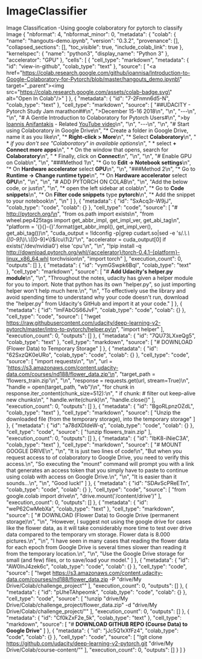 # ImageClassifier
Image Classification -Using google colaboratory for pytorch to classify Image
{
  "nbformat": 4,
  "nbformat_minor": 0,
  "metadata": {
    "colab": {
      "name": "hangouts-demo.ipynb",
      "version": "0.3.2",
      "provenance": [],
      "collapsed_sections": [],
      "toc_visible": true,
      "include_colab_link": true
    },
    "kernelspec": {
      "name": "python3",
      "display_name": "Python 3"
    },
    "accelerator": "GPU"
  },
  "cells": [
    {
      "cell_type": "markdown",
      "metadata": {
        "id": "view-in-github",
        "colab_type": "text"
      },
      "source": [
        "<a href=\"https://colab.research.google.com/github/ioannisa/Introduction-to-Google-Colaboratory-for-Pytorch/blob/master/hangouts_demo.ipynb\" target=\"_parent\"><img src=\"https://colab.research.google.com/assets/colab-badge.svg\" alt=\"Open In Colab\"/></a>"
      ]
    },
    {
      "metadata": {
        "id": "7-2Fnmn6d5-N",
        "colab_type": "text"
      },
      "cell_type": "markdown",
      "source": [
        "##UDACITY - Pytorch Study Jam marathon##\n",
        ">December 15-16 2018\n",
        "\n",
        "---\n",
        "\n",
        "# A Gentle Introduction to Colaboratory for Pytorch Users#\n",
        ">by [Ioannis Anifantakis](https://anifantakis.eu)  - Related [YouTube video](https://www.youtube.com/watch?v=Gupwr9QONDo)\n",
        "\n",
        "---\n",
        "\n",
        "# Start using Colaboratory in Google Drive\n",
        "* Create a folder in Google Drive, name it as you like\n",
        "* **Right-click > More**\n",
        "* Select **Colaboratory**\n",
        " * *if you don't see \"Colaboratory\" in available options*\n",
        "   * select **+ Connect more apps**\n",
        "   * On the window that opens, search for **Colaboratory**\n",
        "   * Finally, click on **Connect**\n",
        "\n",
        "\n",
        "# Enable GPU on Colab\n",
        "\n",
        "###Method 1\n",
        "*   Go to **Edit -> Notebook settings**\n",
        "*   On **Hardware accelerator** select **GPU**\n",
        "\n",
        "###Method 2\n",
        "*   Go to **Runtime -> Change runtime type**\n",
        "*   On **Hardware accelerator** select **GPU**\n",
        "\n",
        "\n",
        "# ADD PYTORCH ON COLAB\n",
        "\n",
        "Add the below code, or just\n",
        "\n",
        "*   open the left sidebar at colab\n",
        "*   Go to **Code snippets**\n",
        "*   On **Filter code snippets** type **pytorch**\n",
        "*   Add the snippet to your notebook\n",
        "\n"
      ]
    },
    {
      "metadata": {
        "id": "SxAcq3r-W9jJ",
        "colab_type": "code",
        "colab": {}
      },
      "cell_type": "code",
      "source": [
        "# http://pytorch.org/\n",
        "from os.path import exists\n",
        "from wheel.pep425tags import get_abbr_impl, get_impl_ver, get_abi_tag\n",
        "platform = '{}{}-{}'.format(get_abbr_impl(), get_impl_ver(), get_abi_tag())\n",
        "cuda_output = !ldconfig -p|grep cudart.so|sed -e 's/.*\\.\\([0-9]*\\)\\.\\([0-9]*\\)$/cu\\1\\2/'\n",
        "accelerator = cuda_output[0] if exists('/dev/nvidia0') else 'cpu'\n",
        "\n",
        "!pip install -q http://download.pytorch.org/whl/{accelerator}/torch-0.4.1-{platform}-linux_x86_64.whl torchvision\n",
        "import torch"
      ],
      "execution_count": 0,
      "outputs": []
    },
    {
      "metadata": {
        "id": "vymGSwpk6BqI",
        "colab_type": "text"
      },
      "cell_type": "markdown",
      "source": [
        "# **Add Udacity's helper.py module**\n",
        "\n",
        "Throughout the notes, udacity has given a helper module for you to import.  Note that python has its own \"helper.py\", so just importing helper won't help much here.\n",
        "\n",
        "To effectively use the library and avoid spending time to understand why your code doesn't run, download the \"helper.py\" from Udacity's GitHub and import it at your code."
      ]
    },
    {
      "metadata": {
        "id": "ImFAbOS66JvF",
        "colab_type": "code",
        "colab": {}
      },
      "cell_type": "code",
      "source": [
        "!wget https://raw.githubusercontent.com/udacity/deep-learning-v2-pytorch/master/intro-to-pytorch/helper.py\n",
        "import helper"
      ],
      "execution_count": 0,
      "outputs": []
    },
    {
      "metadata": {
        "id": "7QU73LXxeQg5",
        "colab_type": "text"
      },
      "cell_type": "markdown",
      "source": [
        "# DOWNLOAD (Flower Data) to Temporary Storage"
      ]
    },
    {
      "metadata": {
        "id": "62SxzQK0eURo",
        "colab_type": "code",
        "colab": {}
      },
      "cell_type": "code",
      "source": [
        "import requests\n",
        "\n",
        "url = 'https://s3.amazonaws.com/content.udacity-data.com/courses/nd188/flower_data.zip'\n",
        "target_path = 'flowers_train.zip'\n",
        "\n",
        "response = requests.get(url, stream=True)\n",
        "handle = open(target_path, \"wb\")\n",
        "for chunk in response.iter_content(chunk_size=512):\n",
        "   if chunk:  # filter out keep-alive new chunks\n",
        "       handle.write(chunk)\n",
        "handle.close()"
      ],
      "execution_count": 0,
      "outputs": []
    },
    {
      "metadata": {
        "id": "BgoRLpnzOZdL",
        "colab_type": "text"
      },
      "cell_type": "markdown",
      "source": [
        "Unzip the downloaded file (from the temporary storage), into the temporary storage"
      ]
    },
    {
      "metadata": {
        "id": "a78dXDIdeW-q",
        "colab_type": "code",
        "colab": {}
      },
      "cell_type": "code",
      "source": [
        "!unzip flowers_train.zip"
      ],
      "execution_count": 0,
      "outputs": []
    },
    {
      "metadata": {
        "id": "IbK8-iNieC3A",
        "colab_type": "text"
      },
      "cell_type": "markdown",
      "source": [
        "# MOUNT GOOGLE DRIVE\n",
        "\n",
        "It is just two lines of code!\n",
        "But when you request access to of colaboratory to Google Drive, you need to verify this access.\n",
        "So executing the \"mount\" command will prompt you with a link that generates an access token that you simply have to paste to continue using colab with access on Google Drive.\n",
        "\n",
        "It is easier than it sounds...\n",
        "\n",
        "Good luck!"
      ]
    },
    {
      "metadata": {
        "id": "SDAvScPReETn",
        "colab_type": "code",
        "colab": {}
      },
      "cell_type": "code",
      "source": [
        "from google.colab import drive\n",
        "drive.mount('/content/drive')"
      ],
      "execution_count": 0,
      "outputs": []
    },
    {
      "metadata": {
        "id": "weP62CwMebXa",
        "colab_type": "text"
      },
      "cell_type": "markdown",
      "source": [
        "# DOWNLOAD (Flower Data) to Google Drive (permanent storage)\n",
        "\n",
        "However, I suggest not using the google drive for cases like the flower data, as it will take considerably more time to test over drive data compared to the temporary vm storage.  Flower data is 8.000 pictures.\n",
        "\n",
        "I have seen in many cases that reading the flower data for each epoch from Google Drive is several times slower than reading it from the temporary location.\n",
        "\n",
        "Use the Google Drive storage for small (and few) files, or to save/load your model."
      ]
    },
    {
      "metadata": {
        "id": "AW0lnJ4zek6c",
        "colab_type": "code",
        "colab": {}
      },
      "cell_type": "code",
      "source": [
        "!wget https://s3.amazonaws.com/content.udacity-data.com/courses/nd188/flower_data.zip -P \"drive/My Drive/Colab/challenge_project\""
      ],
      "execution_count": 0,
      "outputs": []
    },
    {
      "metadata": {
        "id": "pUheTAhpeomk",
        "colab_type": "code",
        "colab": {}
      },
      "cell_type": "code",
      "source": [
        "!unzip \"drive/My Drive/Colab/challenge_project/flower_data.zip\" -d \"drive/My Drive/Colab/challenge_project/\""
      ],
      "execution_count": 0,
      "outputs": []
    },
    {
      "metadata": {
        "id": "Cf0kZxF2e_5k",
        "colab_type": "text"
      },
      "cell_type": "markdown",
      "source": [
        "# **DOWNLOAD GITHUB REPO (Course Data) to Google Drive**"
      ]
    },
    {
      "metadata": {
        "id": "jJc5Q1xXfFz4",
        "colab_type": "code",
        "colab": {}
      },
      "cell_type": "code",
      "source": [
        "!git clone https://github.com/udacity/deep-learning-v2-pytorch.git \"drive/My Drive/Colab/course-content/\""
      ],
      "execution_count": 0,
      "outputs": []
    }
  ]
}
